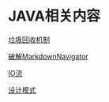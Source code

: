 # JAVA相关内容

[垃圾回收机制](./垃圾回收机制.md)

[破解MarkdownNavigator](./patchMarkdownNavigator/patchMarkdownNavigator.md)

[IO流](./io流.md)

[设计模式](./设计模式.md)